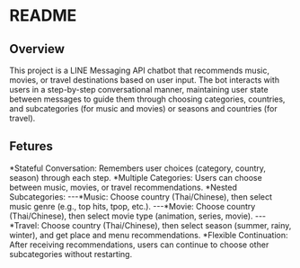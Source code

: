 # README
## Overview
This project is a LINE Messaging API chatbot that recommends music, movies, or travel destinations based on user input. The bot interacts with users in a step-by-step conversational manner, maintaining user state between messages to guide them through choosing categories, countries, and subcategories (for music and movies) or seasons and countries (for travel).

## Fetures
*Stateful Conversation: Remembers user choices (category, country, season) through each step.
*Multiple Categories: Users can choose between music, movies, or travel recommendations.
*Nested Subcategories:
---*Music: Choose country (Thai/Chinese), then select music genre (e.g., top hits, tpop, etc.).
---*Movie: Choose country (Thai/Chinese), then select movie type (animation, series, movie).
---*Travel: Choose country (Thai/Chinese), then select season (summer, rainy, winter), and get place and menu recommendations.
*Flexible Continuation: After receiving recommendations, users can continue to choose other subcategories without restarting.


